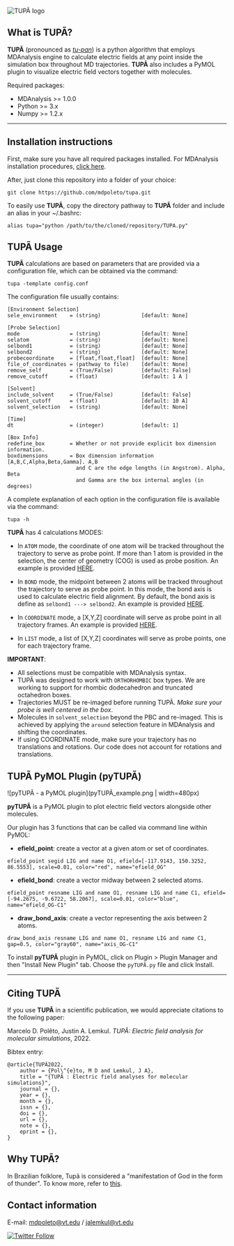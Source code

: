 ![TUPÃ logo](TUPÃ_LOGO.png)

## What is TUPÃ?
**TUPÃ** (pronounced as [*tu-pan*](https://translate.google.com/?hl=pt-BR&sl=pt&tl=en&text=tup%C3%A3&op=translate)) is a python algorithm that employs MDAnalysis engine to calculate electric fields at any point inside
the simulation box throughout MD trajectories. **TUPÃ** also includes a PyMOL plugin to visualize electric
field vectors together with molecules.

Required packages:

* MDAnalysis >= 1.0.0
* Python     >= 3.x
* Numpy      >= 1.2.x

------------------------------
## Installation instructions

First, make sure you have all required packages installed. For MDAnalysis installation procedures, [click here](https://www.mdanalysis.org/pages/installation_quick_start/).

After, just clone this repository into a folder of your choice:
```
git clone https://github.com/mdpoleto/tupa.git
```

To easily use **TUPÃ**, copy the directory pathway to **TUPÃ** folder and include an alias in your ~/.bashrc:
```
alias tupa="python /path/to/the/cloned/repository/TUPA.py"
```


## TUPÃ Usage
**TUPÃ** calculations are based on parameters that are provided via a configuration file,
which can be obtained via the command:
```
tupa -template config.conf
```

The configuration file usually contains:
```
[Environment Selection]
sele_environment    = (string)             [default: None]

[Probe Selection]
mode                = (string)             [default: None]
selatom             = (string)             [default: None]
selbond1            = (string)             [default: None]
selbond2            = (string)             [default: None]
probecoordinate     = [float,float,float]  [default: None]
file_of_coordinates = (pathway to file)    [default: None]
remove_self         = (True/False)         [default: False]
remove_cutoff       = (float)              [default: 1 A ]

[Solvent]
include_solvent     = (True/False)         [default: False]
solvent_cutoff      = (float)              [default: 10 A]
solvent_selection   = (string)             [default: None]

[Time]
dt                  = (integer)            [default: 1]

[Box Info]
redefine_box        = Whether or not provide explicit box dimension information.
boxdimensions       = Box dimension information [A,B,C,Alpha,Beta,Gamma]. A,B
                      and C are the edge lengths (in Angstrom). Alpha, Beta
                      and Gamma are the box internal angles (in degrees)
```

A complete explanation of each option in the configuration file is available via the command:
```
tupa -h
```

**TUPÃ** has 4 calculations MODES:

* In ``ATOM`` mode, the coordinate of one atom will be tracked throughout the trajectory to serve as probe point.
If more than 1 atom is provided in the selection, the center of geometry (COG) is used as probe position. An example
is provided [HERE](https://github.com/mdpoleto/tupa/tree/main/Examples/ATOM).

* In ``BOND`` mode, the midpoint between 2 atoms will be tracked throughout the trajectory to serve as probe
point. In this mode, the bond axis is used to calculate electric field alignment. By default, the bond axis is
define as ```selbond1 ---> selbond2```. An example is provided [HERE](https://github.com/mdpoleto/tupa/tree/main/Examples/BOND).

* In ``COORDINATE`` mode, a [X,Y,Z] coordinate will serve as probe point in all trajectory frames.
An example is provided [HERE](https://github.com/mdpoleto/tupa/tree/main/Examples/COORDINATE).

* In ``LIST`` mode, a list of [X,Y,Z] coordinates will serve as probe points, one for each trajectory frame.

**IMPORTANT**:
* All selections must be compatible with MDAnalysis syntax.
* TUPÃ was designed to work with ```ORTHORHOMBIC``` box types. We are working to support for rhombic dodecahedron and truncated octahedron boxes.
* Trajectories MUST be re-imaged before running TUPÃ. *Make sure your probe is well centered in the box*.
* Molecules in ```solvent_selection``` beyond the PBC and re-imaged. This is achieved by applying the ```around``` selection feature in MDAnalysis and shifting the coordinates.
* If using COORDINATE mode, make sure your trajectory has no translations and rotations. Our code does not account for rotations and translations.


## TUPÃ PyMOL Plugin (pyTUPÃ)

![pyTUPÃ - a PyMOL plugin](pyTUPÃ_example.png | width=480px)

**pyTUPÃ** is a PyMOL plugin to plot electric field vectors alongside other molecules. 

Our plugin has 3 functions that can be called via command line within PyMOL:

* **efield_point**: create a vector at a given atom or set of coordinates.
```
efield_point segid LIG and name O1, efield=[-117.9143, 150.3252, 86.5553], scale=0.01, color="red", name="efield_OG"
```

* **efield_bond**: create a vector midway between 2 selected atoms.
```
efield_point resname LIG and name O1, resname LIG and name C1, efield=[-94.2675, -9.6722, 58.2067], scale=0.01, color="blue", name="efield_OG-C1"
```

* **draw_bond_axis**: create a vector representing the axis between 2 atoms.
```
draw_bond_axis resname LIG and name O1, resname LIG and name C1, gap=0.5, color="gray60", name="axis_OG-C1"
```

To install **pyTUPÃ** plugin in PyMOL, click on Plugin > Plugin Manager and then "Install New Plugin" tab. Choose the ```pyTUPÃ.py``` file and click Install.

--------------------------
## Citing TUPÃ

If you use **TUPÃ** in a scientific publication, we would appreciate citations to the following paper:

Marcelo D. Polêto, Justin A. Lemkul. *TUPÃ: Electric field analysis for molecular simulations*, 2022.

Bibtex entry:
```
@article{TUPÃ2022,
    author = {Pol\^{e}to, M D and Lemkul, J A},
    title = "{TUPÃ : Electric field analyses for molecular simulations}",
    journal = {},
    year = {},
    month = {},
    issn = {},
    doi = {},
    url = {},
    note = {},
    eprint = {},
}
```
## Why TUPÃ?

In Brazilian folklore, Tupã is considered a "manifestation of God in the form of thunder". To know more, refer to [this](https://en.wikipedia.org/wiki/Tup%C3%A3_(mythology)).

## Contact information
E-mail: mdpoleto@vt.edu / jalemkul@vt.edu

[![Twitter Follow](https://img.shields.io/twitter/follow/mdpoleto?style=social)](https://twitter.com/mdpoleto)
